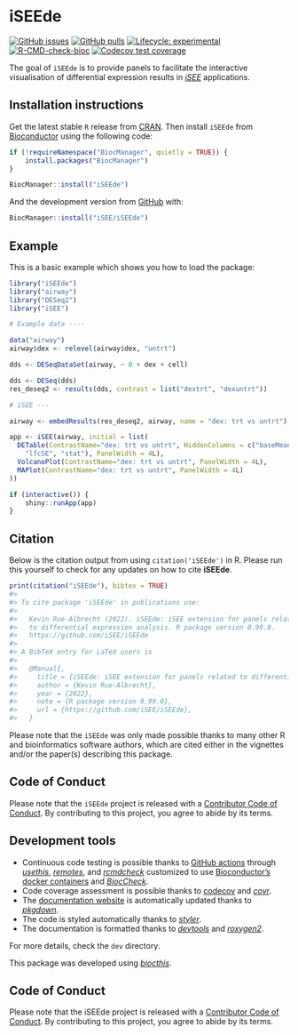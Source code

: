 
<!-- README.md is generated from README.Rmd. Please edit that file -->

# iSEEde

<!-- badges: start -->

[![GitHub
issues](https://img.shields.io/github/issues/iSEE/iSEEde)](https://github.com/iSEE/iSEEde/issues)
[![GitHub
pulls](https://img.shields.io/github/issues-pr/iSEE/iSEEde)](https://github.com/iSEE/iSEEde/pulls)
[![Lifecycle:
experimental](https://img.shields.io/badge/lifecycle-experimental-orange.svg)](https://lifecycle.r-lib.org/articles/stages.html#experimental)
[![R-CMD-check-bioc](https://github.com/iSEE/iSEEde/workflows/R-CMD-check-bioc/badge.svg)](https://github.com/iSEE/iSEEde/actions)
[![Codecov test
coverage](https://codecov.io/gh/iSEE/iSEEde/branch/main/graph/badge.svg)](https://app.codecov.io/gh/iSEE/iSEEde?branch=main)
<!-- badges: end -->

The goal of `iSEEde` is to provide panels to facilitate the interactive
visualisation of differential expression results in
*[iSEE](https://bioconductor.org/packages/3.16/iSEE)* applications.

## Installation instructions

Get the latest stable `R` release from
[CRAN](http://cran.r-project.org/). Then install `iSEEde` from
[Bioconductor](http://bioconductor.org/) using the following code:

``` r
if (!requireNamespace("BiocManager", quietly = TRUE)) {
    install.packages("BiocManager")
}

BiocManager::install("iSEEde")
```

And the development version from
[GitHub](https://github.com/iSEE/iSEEde) with:

``` r
BiocManager::install("iSEE/iSEEde")
```

## Example

This is a basic example which shows you how to load the package:

``` r
library("iSEEde")
library("airway")
library("DESeq2")
library("iSEE")

# Example data ----

data("airway")
airway$dex <- relevel(airway$dex, "untrt")

dds <- DESeqDataSet(airway, ~ 0 + dex + cell)

dds <- DESeq(dds)
res_deseq2 <- results(dds, contrast = list("dextrt", "dexuntrt"))

# iSEE ---

airway <- embedResults(res_deseq2, airway, name = "dex: trt vs untrt")

app <- iSEE(airway, initial = list(
  DETable(ContrastName="dex: trt vs untrt", HiddenColumns = c("baseMean", 
    "lfcSE", "stat"), PanelWidth = 4L),
  VolcanoPlot(ContrastName="dex: trt vs untrt", PanelWidth = 4L),
  MAPlot(ContrastName="dex: trt vs untrt", PanelWidth = 4L)
))

if (interactive()) {
    shiny::runApp(app)
}
```

## Citation

Below is the citation output from using `citation('iSEEde')` in R.
Please run this yourself to check for any updates on how to cite
**iSEEde**.

``` r
print(citation("iSEEde"), bibtex = TRUE)
#> 
#> To cite package 'iSEEde' in publications use:
#> 
#>   Kevin Rue-Albrecht (2022). iSEEde: iSEE extension for panels related
#>   to differential expression analysis. R package version 0.99.0.
#>   https://github.com/iSEE/iSEEde
#> 
#> A BibTeX entry for LaTeX users is
#> 
#>   @Manual{,
#>     title = {iSEEde: iSEE extension for panels related to differential expression analysis},
#>     author = {Kevin Rue-Albrecht},
#>     year = {2022},
#>     note = {R package version 0.99.0},
#>     url = {https://github.com/iSEE/iSEEde},
#>   }
```

Please note that the `iSEEde` was only made possible thanks to many
other R and bioinformatics software authors, which are cited either in
the vignettes and/or the paper(s) describing this package.

## Code of Conduct

Please note that the `iSEEde` project is released with a [Contributor
Code of Conduct](http://bioconductor.org/about/code-of-conduct/). By
contributing to this project, you agree to abide by its terms.

## Development tools

- Continuous code testing is possible thanks to [GitHub
  actions](https://www.tidyverse.org/blog/2020/04/usethis-1-6-0/)
  through *[usethis](https://CRAN.R-project.org/package=usethis)*,
  *[remotes](https://CRAN.R-project.org/package=remotes)*, and
  *[rcmdcheck](https://CRAN.R-project.org/package=rcmdcheck)* customized
  to use [Bioconductor’s docker
  containers](https://www.bioconductor.org/help/docker/) and
  *[BiocCheck](https://bioconductor.org/packages/3.16/BiocCheck)*.
- Code coverage assessment is possible thanks to
  [codecov](https://codecov.io/gh) and
  *[covr](https://CRAN.R-project.org/package=covr)*.
- The [documentation website](http://iSEE.github.io/iSEEde) is
  automatically updated thanks to
  *[pkgdown](https://CRAN.R-project.org/package=pkgdown)*.
- The code is styled automatically thanks to
  *[styler](https://CRAN.R-project.org/package=styler)*.
- The documentation is formatted thanks to
  *[devtools](https://CRAN.R-project.org/package=devtools)* and
  *[roxygen2](https://CRAN.R-project.org/package=roxygen2)*.

For more details, check the `dev` directory.

This package was developed using
*[biocthis](https://bioconductor.org/packages/3.16/biocthis)*.

## Code of Conduct

Please note that the iSEEde project is released with a [Contributor Code
of Conduct](http://bioconductor.org/about/code-of-conduct/). By
contributing to this project, you agree to abide by its terms.
